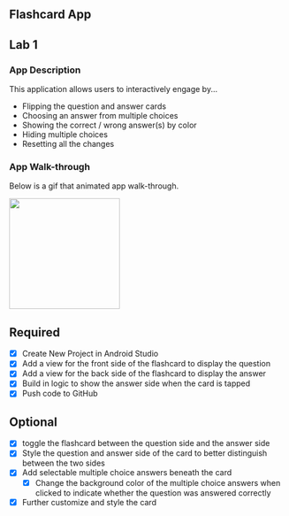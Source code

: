## Flashcard App

## Lab 1

### App Description
This application allows users to interactively engage by...
- Flipping the question and answer cards
- Choosing an answer from multiple choices
- Showing the correct / wrong answer(s) by color
- Hiding multiple choices
- Resetting all the changes

### App Walk-through
Below is a gif that animated app walk-through.

<img src="https://im.ezgif.com/tmp/ezgif-1-b8ac953dbb.gif" width=200><br>

## Required
- [x] Create New Project in Android Studio
- [x] Add a view for the front side of the flashcard to display the question
- [x] Add a view for the back side of the flashcard to display the answer
- [x] Build in logic to show the answer side when the card is tapped
- [x] Push code to GitHub

## Optional
- [x] toggle the flashcard between the question side and the answer side
- [x] Style the question and answer side of the card to better distinguish between the two sides
- [x] Add selectable multiple choice answers beneath the card
   - [x] Change the background color of the multiple choice answers when clicked to indicate whether the question was answered correctly
- [x] Further customize and style the card
